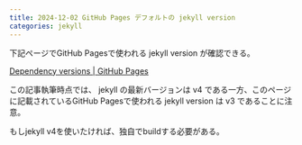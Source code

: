 ```yaml
---
title: 2024-12-02 GitHub Pages デフォルトの jekyll version
categories: jekyll
---
```


下記ページでGitHub Pagesで使われる jekyll version が確認できる。

[Dependency versions \| GitHub Pages](https://pages.github.com/versions/)

この記事執筆時点では、 jekyll の最新バージョンは v4 である一方、このページに記載されているGitHub Pagesで使われる jekyll version は v3 であることに注意。

もしjekyll v4を使いたければ、独自でbuildする必要がある。
